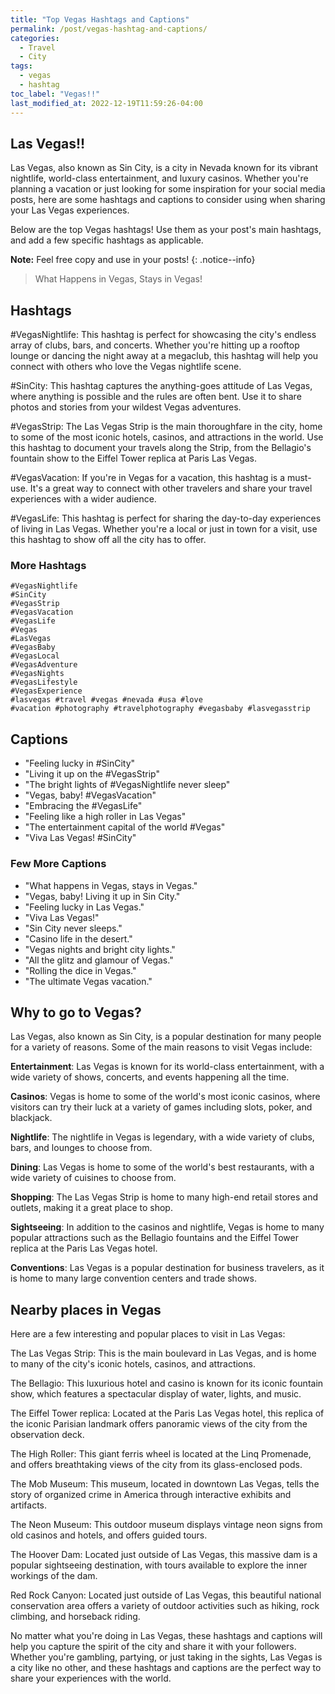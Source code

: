 ```yaml
---
title: "Top Vegas Hashtags and Captions"
permalink: /post/vegas-hashtag-and-captions/
categories:
  - Travel
  - City
tags:
  - vegas
  - hashtag
toc_label: "Vegas!!"
last_modified_at: 2022-12-19T11:59:26-04:00
---
```


## Las Vegas!!
Las Vegas, also known as Sin City, is a city in Nevada known for its vibrant nightlife, world-class entertainment, and luxury casinos. Whether you're planning a vacation or just looking for some inspiration for your social media posts, here are some hashtags and captions to consider using when sharing your Las Vegas experiences.

Below are the top Vegas hashtags! Use them as your post's main hashtags, and add a few specific hashtags as applicable.

**Note:** Feel free copy and use in your posts! 
{: .notice--info}

> What Happens in Vegas, Stays in Vegas!

## Hashtags
#VegasNightlife: This hashtag is perfect for showcasing the city's endless array of clubs, bars, and concerts. Whether you're hitting up a rooftop lounge or dancing the night away at a megaclub, this hashtag will help you connect with others who love the Vegas nightlife scene.

#SinCity: This hashtag captures the anything-goes attitude of Las Vegas, where anything is possible and the rules are often bent. Use it to share photos and stories from your wildest Vegas adventures.

#VegasStrip: The Las Vegas Strip is the main thoroughfare in the city, home to some of the most iconic hotels, casinos, and attractions in the world. Use this hashtag to document your travels along the Strip, from the Bellagio's fountain show to the Eiffel Tower replica at Paris Las Vegas.

#VegasVacation: If you're in Vegas for a vacation, this hashtag is a must-use. It's a great way to connect with other travelers and share your travel experiences with a wider audience.

#VegasLife: This hashtag is perfect for sharing the day-to-day experiences of living in Las Vegas. Whether you're a local or just in town for a visit, use this hashtag to show off all the city has to offer.

### More Hashtags
```
#VegasNightlife
#SinCity
#VegasStrip
#VegasVacation
#VegasLife
#Vegas
#LasVegas
#VegasBaby
#VegasLocal
#VegasAdventure
#VegasNights
#VegasLifestyle
#VegasExperience
#lasvegas #travel #vegas #nevada #usa #love
#vacation #photography #travelphotography #vegasbaby #lasvegasstrip
```

## Captions
* "Feeling lucky in #SinCity"
* "Living it up on the #VegasStrip"
* "The bright lights of #VegasNightlife never sleep"
* "Vegas, baby! #VegasVacation"
* "Embracing the #VegasLife"
* "Feeling like a high roller in Las Vegas"
* "The entertainment capital of the world #Vegas"
* "Viva Las Vegas! #SinCity"

### Few More Captions
* "What happens in Vegas, stays in Vegas."
* "Vegas, baby! Living it up in Sin City."
* "Feeling lucky in Las Vegas."
* "Viva Las Vegas!"
* "Sin City never sleeps."
* "Casino life in the desert."
* "Vegas nights and bright city lights."
* "All the glitz and glamour of Vegas."
* "Rolling the dice in Vegas."
* "The ultimate Vegas vacation."

## Why to go to Vegas?

Las Vegas, also known as Sin City, is a popular destination for many people for a variety of reasons. Some of the main reasons to visit Vegas include:

**Entertainment**: Las Vegas is known for its world-class entertainment, with a wide variety of shows, concerts, and events happening all the time.

**Casinos**: Vegas is home to some of the world's most iconic casinos, where visitors can try their luck at a variety of games including slots, poker, and blackjack.

**Nightlife**: The nightlife in Vegas is legendary, with a wide variety of clubs, bars, and lounges to choose from.

**Dining**: Las Vegas is home to some of the world's best restaurants, with a wide variety of cuisines to choose from.

**Shopping**: The Las Vegas Strip is home to many high-end retail stores and outlets, making it a great place to shop.

**Sightseeing**: In addition to the casinos and nightlife, Vegas is home to many popular attractions such as the Bellagio fountains and the Eiffel Tower replica at the Paris Las Vegas hotel.

**Conventions**: Las Vegas is a popular destination for business travelers, as it is home to many large convention centers and trade shows.

## Nearby places in Vegas
Here are a few interesting and popular places to visit in Las Vegas:

The Las Vegas Strip: This is the main boulevard in Las Vegas, and is home to many of the city's iconic hotels, casinos, and attractions.

The Bellagio: This luxurious hotel and casino is known for its iconic fountain show, which features a spectacular display of water, lights, and music.

The Eiffel Tower replica: Located at the Paris Las Vegas hotel, this replica of the iconic Parisian landmark offers panoramic views of the city from the observation deck.

The High Roller: This giant ferris wheel is located at the Linq Promenade, and offers breathtaking views of the city from its glass-enclosed pods.

The Mob Museum: This museum, located in downtown Las Vegas, tells the story of organized crime in America through interactive exhibits and artifacts.

The Neon Museum: This outdoor museum displays vintage neon signs from old casinos and hotels, and offers guided tours.

The Hoover Dam: Located just outside of Las Vegas, this massive dam is a popular sightseeing destination, with tours available to explore the inner workings of the dam.

Red Rock Canyon: Located just outside of Las Vegas, this beautiful national conservation area offers a variety of outdoor activities such as hiking, rock climbing, and horseback riding.


No matter what you're doing in Las Vegas, these hashtags and captions will help you capture the spirit of the city and share it with your followers. Whether you're gambling, partying, or just taking in the sights, Las Vegas is a city like no other, and these hashtags and captions are the perfect way to share your experiences with the world.